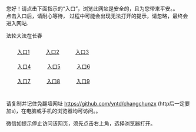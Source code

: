 您好！请点击下面指示的“入口”，浏览此网站是安全的，且为您带来平安。。 <br/>
点击入口后，请耐心等待， 过程中可能会出现无法打开的提示，请忽略，最终会进入网站. </br>

法轮大法在长春<br/>
<div style="padding:10px"><a style="margin:20px" target="_blank" href="https://d1ndhn6uwqbbjc.cloudfront.net/2Qpsp?btvvkar" id="ccLink1" rel="nofollow">入口1</a> <a target="_blank" style="margin:20px" href="https://d33tfpxt9vzupj.cloudfront.net/2Qpsp?yxwztyg" id="ccLink2" rel="nofollow">入口2</a> <a style="margin:20px" target="_blank" href="https://d1o9vhsrnuvh1a.cloudfront.net/2Qpsp?nyyqftg" id="ccLink3" rel="nofollow">入口3</a></div>

<div style="padding:10px" ><a style="margin:20px" target="_blank" href="https://d1ndhn6uwqbbjc.cloudfront.net/2Qpsp?btvvkar" id="ccLink4" rel="nofollow">入口4</a> <a style="margin:20px" href="https://d33tfpxt9vzupj.cloudfront.net/2Qpsp?yxwztyg" target="_blank" id="ccLink5" rel="nofollow">入口5</a> <a style="margin:20px" href="https://d1o9vhsrnuvh1a.cloudfront.net/2Qpsp?nyyqftg" target="_blank" id="ccLink6" rel="nofollow">入口6</a></div>

<div style="padding:10px"><a style="margin:20px" target="_blank" href="https://d1ndhn6uwqbbjc.cloudfront.net/2Qpsp?btvvkar" id="ccLink7" rel="nofollow">入口7</a> <a style="margin:20px" href="https://d33tfpxt9vzupj.cloudfront.net/2Qpsp?yxwztyg" target="_blank" id="ccLink8" rel="nofollow">入口8</a> <a style="margin:20px" target="_blank" href="https://d1o9vhsrnuvh1a.cloudfront.net/2Qpsp?nyyqftg" id="ccLink9" rel="nofollow">入口9</a></div>

<br/>



请复制并记住免翻墙网址 https://github.com/yntd/changchunzx (http后一定要加s)，在电脑或手机的浏览器均可访问。。<br/>

微信如提示停止访问该网页，须先点击右上角，选择浏览器打开。
